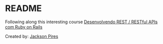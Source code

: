 # README

Following along this interesting course [Desenvolvendo REST / RESTful APIs com Ruby on Rails](https://www.udemy.com/course/rubyonrails-api/)

Created by: [Jackson Pires](https://www.udemy.com/course/rubyonrails-api/#instructor-1)
